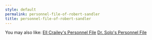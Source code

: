 ```yaml
---
style: default
permalink: personnel-file-of-robert-sandler
title: personnel-file-of-robert-sandler
---
```

You may also like:
[Ell Crailey's Personnel File](http://scp-wiki.net/ell-crailey-s-personnel-file)
[Dr. Solo's Personnel File](http://scp-wiki.net/dr-solo-s-personnel-file)